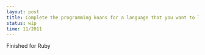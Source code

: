 ```yaml
---
layout: post
title: Complete the programming koans for a language that you want to learn
status: wip
time: 11/2011
---
```

Finished for Ruby
